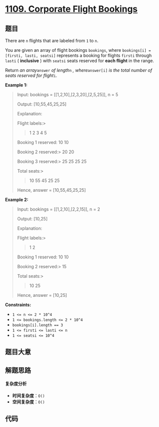 # [1109. Corporate Flight Bookings](https://leetcode.com/problems/corporate-flight-bookings/)

## 题目

There are `n` flights that are labeled from `1` to `n`.

You are given an array of flight bookings `bookings`, where `bookings[i] =
[firsti, lasti, seatsi]` represents a booking for flights `firsti` through
`lasti` ( **inclusive** ) with `seatsi` seats reserved for **each flight** in
the range.

Return _an array_`answer` _of length_`n` _, where_`answer[i]` _is the total
number of seats reserved for flight_`i`.

**Example 1:**

> Input: bookings = [[1,2,10],[2,3,20],[2,5,25]], n = 5
>
> Output: [10,55,45,25,25]
>
> Explanation:
>
> Flight labels:>
>
> > 1 2 3 4 5
>
> Booking 1 reserved: 10 10
>
> Booking 2 reserved:>
> 20 20
>
> Booking 3 reserved:>
> 25 25 25 25
>
> Total seats:>
>
> > 10 55 45 25 25
>
> Hence, answer = [10,55,45,25,25]

**Example 2:**

> Input: bookings = [[1,2,10],[2,2,15]], n = 2
>
> Output: [10,25]
>
> Explanation:
>
> Flight labels:>
>
> > 1 2
>
> Booking 1 reserved: 10 10
>
> Booking 2 reserved:>
> 15
>
> Total seats:>
>
> > 10 25
>
> Hence, answer = [10,25]

**Constraints:**

- `1 <= n <= 2 * 10^4`
- `1 <= bookings.length <= 2 * 10^4`
- `bookings[i].length == 3`
- `1 <= firsti <= lasti <= n`
- `1 <= seatsi <= 10^4`

## 题目大意

## 解题思路

#### 复杂度分析

- **时间复杂度**：`O()`
- **空间复杂度**：`O()`

## 代码

```javascript

```
